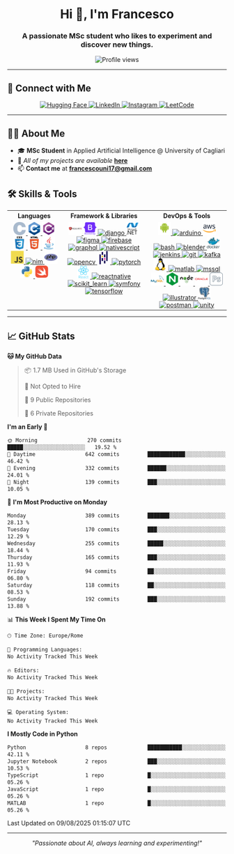 <!-- TITOLO E PRESENTAZIONE -->
<h1 align="center">Hi 👋, I'm Francesco</h1>
<h3 align="center">A passionate MSc student who likes to experiment and discover new things.</h3>

<!-- VISITE -->
<p align="center">
  <img src="https://komarev.com/ghpvc/?username=wakaflocka17&label=Profile%20views&color=0e75b6&style=flat" alt="Profile views" />
</p>

---

## 🔗 Connect with Me
<p align="center">
  <!-- Esempio di social badge (simili a Komarev) -->
  <a href="https://huggingface.co/wakaflocka17" target="_blank">
    <img src="https://img.shields.io/badge/HuggingFace-wakaflocka17-yellow?style=for-the-badge&logo=huggingface&logoColor=white" alt="Hugging Face" />
  </a>
  <a href="https://linkedin.com/in/francesco-congiu-086243212" target="_blank">
  <img src="https://custom-icon-badges.demolab.com/badge/LinkedIn-Francesco%20Congiu-0A66C2?logo=linkedin&logoColor=white&style=for-the-badge" alt="LinkedIn" />
</a>
  <a href="https://instagram.com/wakaflocka17" target="_blank">
    <img src="https://img.shields.io/badge/Instagram-wakaflocka17-E4405F?style=for-the-badge&logo=instagram&logoColor=white" alt="Instagram" />
  </a>
  <a href="https://www.leetcode.com/wakaflocka17" target="_blank">
    <img src="https://img.shields.io/badge/LeetCode-wakaflocka17-228B22?style=for-the-badge&logo=leetcode&logoColor=white" alt="LeetCode" />
  </a>
</p>

---

## 👨‍💻 About Me
- 🎓 **MSc Student** in Applied Artificial Intelligence @ University of Cagliari  
- 💼 *All of my projects are available* [**here**](https://wakaflocka17.github.io)  
- 📫 **Contact me** at **francescouni17@gmail.com**

## 🛠️ Skills & Tools

<table align="center">
  <tr>
    <th><strong>Languages</strong></th>
    <th><strong>Framework & Libraries</strong></th>
    <th><strong>DevOps & Tools</strong></th>
  </tr>
  <tr>
    <!-- LINGUAGGI -->
    <td valign="top" align="center">
      <!-- C -->
      <a href="https://www.cprogramming.com/" target="_blank" rel="noreferrer">
        <img src="https://raw.githubusercontent.com/devicons/devicon/master/icons/c/c-original.svg" alt="c" width="30" height="30" />
      </a>
      <!-- C++ -->
      <a href="https://www.w3schools.com/cpp/" target="_blank" rel="noreferrer">
        <img src="https://raw.githubusercontent.com/devicons/devicon/master/icons/cplusplus/cplusplus-original.svg" alt="cplusplus" width="30" height="30" />
      </a>
      <!-- C# -->
      <a href="https://www.w3schools.com/cs/" target="_blank" rel="noreferrer">
        <img src="https://raw.githubusercontent.com/devicons/devicon/master/icons/csharp/csharp-original.svg" alt="csharp" width="30" height="30" />
      </a>
      <!-- CSS3 -->
      <a href="https://www.w3schools.com/css/" target="_blank" rel="noreferrer">
        <img src="https://raw.githubusercontent.com/devicons/devicon/master/icons/css3/css3-original-wordmark.svg" alt="css3" width="30" height="30" />
      </a>
      <!-- HTML5 -->
      <a href="https://www.w3.org/html/" target="_blank" rel="noreferrer">
        <img src="https://raw.githubusercontent.com/devicons/devicon/master/icons/html5/html5-original-wordmark.svg" alt="html5" width="30" height="30" />
      </a>
      <!-- Java -->
      <a href="https://www.java.com" target="_blank" rel="noreferrer">
        <img src="https://raw.githubusercontent.com/devicons/devicon/master/icons/java/java-original.svg" alt="java" width="30" height="30" />
      </a>
      <!-- JavaScript -->
      <a href="https://developer.mozilla.org/en-US/docs/Web/JavaScript" target="_blank" rel="noreferrer">
        <img src="https://raw.githubusercontent.com/devicons/devicon/master/icons/javascript/javascript-original.svg" alt="javascript" width="30" height="30" />
      </a>
      <!-- Nim -->
      <a href="https://nim-lang.org/" target="_blank" rel="noreferrer">
        <img src="https://www.vectorlogo.zone/logos/nim-lang/nim-lang-icon.svg" alt="nim" width="30" height="30" />
      </a>
      <!-- PHP -->
      <a href="https://www.php.net" target="_blank" rel="noreferrer">
        <img src="https://raw.githubusercontent.com/devicons/devicon/master/icons/php/php-original.svg" alt="php" width="30" height="30" />
      </a>
      <!-- Python -->
      <a href="https://www.python.org" target="_blank" rel="noreferrer">
        <img src="https://raw.githubusercontent.com/devicons/devicon/master/icons/python/python-original.svg" alt="python" width="30" height="30" />
      </a>
      <!-- Swift -->
      <a href="https://developer.apple.com/swift/" target="_blank" rel="noreferrer">
        <img src="https://raw.githubusercontent.com/devicons/devicon/master/icons/swift/swift-original.svg" alt="swift" width="30" height="30" />
      </a>
    </td>
    <!-- FRAMEWORK & LIBRARIES -->
    <td valign="top" align="center">
      <!-- Angular -->
      <a href="https://angular.io" target="_blank" rel="noreferrer">
        <img src="https://raw.githubusercontent.com/devicons/devicon/master/icons/angularjs/angularjs-original-wordmark.svg" alt="angularjs" width="30" height="30"/>
      </a>
      <!-- Bootstrap -->
      <a href="https://getbootstrap.com" target="_blank" rel="noreferrer">
        <img src="https://raw.githubusercontent.com/devicons/devicon/master/icons/bootstrap/bootstrap-plain-wordmark.svg" alt="bootstrap" width="30" height="30"/>
      </a>
      <!-- Django -->
      <a href="https://www.djangoproject.com/" target="_blank" rel="noreferrer">
        <img src="https://cdn.worldvectorlogo.com/logos/django.svg" alt="django" width="30" height="30"/>
      </a>
      <!-- .NET -->
      <a href="https://dotnet.microsoft.com/" target="_blank" rel="noreferrer">
        <img src="https://raw.githubusercontent.com/devicons/devicon/master/icons/dot-net/dot-net-original-wordmark.svg" alt="dotnet" width="30" height="30"/>
      </a>
      <!-- Figma -->
      <a href="https://www.figma.com/" target="_blank" rel="noreferrer">
        <img src="https://www.vectorlogo.zone/logos/figma/figma-icon.svg" alt="figma" width="30" height="30"/>
      </a>
      <!-- Firebase -->
      <a href="https://firebase.google.com/" target="_blank" rel="noreferrer">
        <img src="https://www.vectorlogo.zone/logos/firebase/firebase-icon.svg" alt="firebase" width="30" height="30"/>
      </a>
      <!-- GraphQL -->
      <a href="https://graphql.org" target="_blank" rel="noreferrer">
        <img src="https://www.vectorlogo.zone/logos/graphql/graphql-icon.svg" alt="graphql" width="30" height="30"/>
      </a>
      <!-- Nativescript -->
      <a href="https://nativescript.org/" target="_blank" rel="noreferrer">
        <img src="https://raw.githubusercontent.com/detain/svg-logos/780f25886640cef088af994181646db2f6b1a3f8/svg/nativescript.svg" alt="nativescript" width="30" height="30"/>
      </a>
      <!-- OpenCV -->
      <a href="https://opencv.org/" target="_blank" rel="noreferrer">
        <img src="https://www.vectorlogo.zone/logos/opencv/opencv-icon.svg" alt="opencv" width="30" height="30"/>
      </a>
      <!-- Pandas -->
      <a href="https://pandas.pydata.org/" target="_blank" rel="noreferrer">
        <img src="https://raw.githubusercontent.com/devicons/devicon/2ae2a900d2f041da66e950e4d48052658d850630/icons/pandas/pandas-original.svg" alt="pandas" width="30" height="30"/>
      </a>
      <!-- PyTorch -->
      <a href="https://pytorch.org/" target="_blank" rel="noreferrer">
        <img src="https://www.vectorlogo.zone/logos/pytorch/pytorch-icon.svg" alt="pytorch" width="30" height="30"/>
      </a>
      <!-- React -->
      <a href="https://reactjs.org/" target="_blank" rel="noreferrer">
        <img src="https://raw.githubusercontent.com/devicons/devicon/master/icons/react/react-original-wordmark.svg" alt="react" width="30" height="30"/>
      </a>
      <!-- React Native -->
      <a href="https://reactnative.dev/" target="_blank" rel="noreferrer">
        <img src="https://reactnative.dev/img/header_logo.svg" alt="reactnative" width="30" height="30"/>
      </a>
      <!-- scikit-learn -->
      <a href="https://scikit-learn.org/" target="_blank" rel="noreferrer">
        <img src="https://upload.wikimedia.org/wikipedia/commons/0/05/Scikit_learn_logo_small.svg" alt="scikit_learn" width="30" height="30"/>
      </a>
      <!-- Symfony -->
      <a href="https://symfony.com" target="_blank" rel="noreferrer">
        <img src="https://symfony.com/logos/symfony_black_03.svg" alt="symfony" width="30" height="30"/>
      </a>
      <!-- TensorFlow -->
      <a href="https://www.tensorflow.org" target="_blank" rel="noreferrer">
        <img src="https://www.vectorlogo.zone/logos/tensorflow/tensorflow-icon.svg" alt="tensorflow" width="30" height="30"/>
      </a>
    </td>
    <!-- DEVOPS & TOOLS -->
    <td valign="top" align="center">
      <!-- Android -->
      <a href="https://developer.android.com" target="_blank" rel="noreferrer">
        <img src="https://raw.githubusercontent.com/devicons/devicon/master/icons/android/android-original-wordmark.svg" alt="android" width="30" height="30"/>
      </a>
      <!-- Arduino -->
      <a href="https://www.arduino.cc/" target="_blank" rel="noreferrer">
        <img src="https://cdn.worldvectorlogo.com/logos/arduino-1.svg" alt="arduino" width="30" height="30"/>
      </a>
      <!-- AWS -->
      <a href="https://aws.amazon.com" target="_blank" rel="noreferrer">
        <img src="https://raw.githubusercontent.com/devicons/devicon/master/icons/amazonwebservices/amazonwebservices-original-wordmark.svg" alt="aws" width="30" height="30"/>
      </a>
      <!-- Bash -->
      <a href="https://www.gnu.org/software/bash/" target="_blank" rel="noreferrer">
        <img src="https://www.vectorlogo.zone/logos/gnu_bash/gnu_bash-icon.svg" alt="bash" width="30" height="30"/>
      </a>
      <!-- Blender -->
      <a href="https://www.blender.org/" target="_blank" rel="noreferrer">
        <img src="https://download.blender.org/branding/community/blender_community_badge_white.svg" alt="blender" width="30" height="30"/>
      </a>
      <!-- Docker -->
      <a href="https://www.docker.com/" target="_blank" rel="noreferrer">
        <img src="https://raw.githubusercontent.com/devicons/devicon/master/icons/docker/docker-original-wordmark.svg" alt="docker" width="30" height="30"/>
      </a>
      <!-- Jenkins -->
      <a href="https://www.jenkins.io" target="_blank" rel="noreferrer">
        <img src="https://www.vectorlogo.zone/logos/jenkins/jenkins-icon.svg" alt="jenkins" width="30" height="30"/>
      </a>
      <!-- Git -->
      <a href="https://git-scm.com/" target="_blank" rel="noreferrer">
        <img src="https://www.vectorlogo.zone/logos/git-scm/git-scm-icon.svg" alt="git" width="30" height="30"/>
      </a>
      <!-- Kafka -->
      <a href="https://kafka.apache.org/" target="_blank" rel="noreferrer">
        <img src="https://www.vectorlogo.zone/logos/apache_kafka/apache_kafka-icon.svg" alt="kafka" width="30" height="30"/>
      </a>
      <!-- Linux -->
      <a href="https://www.linux.org/" target="_blank" rel="noreferrer">
        <img src="https://raw.githubusercontent.com/devicons/devicon/master/icons/linux/linux-original.svg" alt="linux" width="30" height="30"/>
      </a>
      <!-- Matlab -->
      <a href="https://www.mathworks.com/" target="_blank" rel="noreferrer">
        <img src="https://upload.wikimedia.org/wikipedia/commons/2/21/Matlab_Logo.png" alt="matlab" width="30" height="30"/>
      </a>
      <!-- Microsoft SQL Server -->
      <a href="https://www.microsoft.com/en-us/sql-server" target="_blank" rel="noreferrer">
        <img src="https://www.svgrepo.com/show/303229/microsoft-sql-server-logo.svg" alt="mssql" width="30" height="30"/>
      </a>
      <!-- MySQL -->
      <a href="https://www.mysql.com/" target="_blank" rel="noreferrer">
        <img src="https://raw.githubusercontent.com/devicons/devicon/master/icons/mysql/mysql-original-wordmark.svg" alt="mysql" width="30" height="30"/>
      </a>
      <!-- NGINX -->
      <a href="https://www.nginx.com" target="_blank" rel="noreferrer">
        <img src="https://raw.githubusercontent.com/devicons/devicon/master/icons/nginx/nginx-original.svg" alt="nginx" width="30" height="30"/>
      </a>
      <!-- Node.js -->
      <a href="https://nodejs.org" target="_blank" rel="noreferrer">
        <img src="https://raw.githubusercontent.com/devicons/devicon/master/icons/nodejs/nodejs-original-wordmark.svg" alt="nodejs" width="30" height="30"/>
      </a>
      <!-- Oracle -->
      <a href="https://www.oracle.com/" target="_blank" rel="noreferrer">
        <img src="https://raw.githubusercontent.com/devicons/devicon/master/icons/oracle/oracle-original.svg" alt="oracle" width="30" height="30"/>
      </a>
      <!-- Photoshop -->
      <a href="https://www.photoshop.com/en" target="_blank" rel="noreferrer">
        <img src="https://raw.githubusercontent.com/devicons/devicon/master/icons/photoshop/photoshop-line.svg" alt="photoshop" width="30" height="30"/>
      </a>
      <!-- Illustrator -->
      <a href="https://www.adobe.com/in/products/illustrator.html" target="_blank" rel="noreferrer">
        <img src="https://www.vectorlogo.zone/logos/adobe_illustrator/adobe_illustrator-icon.svg" alt="illustrator" width="30" height="30"/>
      </a>
      <!-- PostgreSQL -->
      <a href="https://www.postgresql.org" target="_blank" rel="noreferrer">
        <img src="https://raw.githubusercontent.com/devicons/devicon/master/icons/postgresql/postgresql-original-wordmark.svg" alt="postgresql" width="30" height="30"/>
      </a>
      <!-- Postman -->
      <a href="https://postman.com" target="_blank" rel="noreferrer">
        <img src="https://www.vectorlogo.zone/logos/getpostman/getpostman-icon.svg" alt="postman" width="30" height="30"/>
      </a>
      <!-- Unity -->
      <a href="https://unity.com/" target="_blank" rel="noreferrer">
        <img src="https://www.vectorlogo.zone/logos/unity3d/unity3d-icon.svg" alt="unity" width="30" height="30"/>
      </a>
    </td>
  </tr>
</table>

---

## 📈 GitHub Stats

<!--START_SECTION:waka-->
**🐱 My GitHub Data** 

> 📦 1.7 MB Used in GitHub's Storage 
 > 
> 🚫 Not Opted to Hire
 > 
> 📜 9 Public Repositories 
 > 
> 🔑 6 Private Repositories 
 > 
**I'm an Early 🐤** 

```text
🌞 Morning                270 commits         █████░░░░░░░░░░░░░░░░░░░░   19.52 % 
🌆 Daytime                642 commits         ████████████░░░░░░░░░░░░░   46.42 % 
🌃 Evening                332 commits         ██████░░░░░░░░░░░░░░░░░░░   24.01 % 
🌙 Night                  139 commits         ███░░░░░░░░░░░░░░░░░░░░░░   10.05 % 
```
📅 **I'm Most Productive on Monday** 

```text
Monday                   389 commits         ███████░░░░░░░░░░░░░░░░░░   28.13 % 
Tuesday                  170 commits         ███░░░░░░░░░░░░░░░░░░░░░░   12.29 % 
Wednesday                255 commits         █████░░░░░░░░░░░░░░░░░░░░   18.44 % 
Thursday                 165 commits         ███░░░░░░░░░░░░░░░░░░░░░░   11.93 % 
Friday                   94 commits          ██░░░░░░░░░░░░░░░░░░░░░░░   06.80 % 
Saturday                 118 commits         ██░░░░░░░░░░░░░░░░░░░░░░░   08.53 % 
Sunday                   192 commits         ███░░░░░░░░░░░░░░░░░░░░░░   13.88 % 
```


📊 **This Week I Spent My Time On** 

```text
🕑︎ Time Zone: Europe/Rome

💬 Programming Languages: 
No Activity Tracked This Week

🔥 Editors: 
No Activity Tracked This Week

🐱‍💻 Projects: 
No Activity Tracked This Week

💻 Operating System: 
No Activity Tracked This Week
```

**I Mostly Code in Python** 

```text
Python                   8 repos             ███████████░░░░░░░░░░░░░░   42.11 % 
Jupyter Notebook         2 repos             ███░░░░░░░░░░░░░░░░░░░░░░   10.53 % 
TypeScript               1 repo              █░░░░░░░░░░░░░░░░░░░░░░░░   05.26 % 
JavaScript               1 repo              █░░░░░░░░░░░░░░░░░░░░░░░░   05.26 % 
MATLAB                   1 repo              █░░░░░░░░░░░░░░░░░░░░░░░░   05.26 % 
```




 Last Updated on 09/08/2025 01:15:07 UTC
<!--END_SECTION:waka-->

---

<!-- FOOTER O NOTE FINALI -->
<p align="center">
  <i>"Passionate about AI, always learning and experimenting!"</i>
</p>
